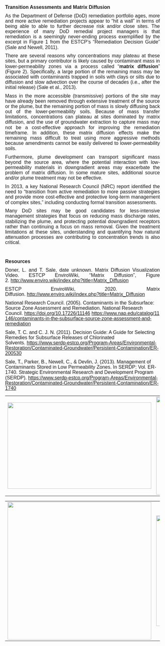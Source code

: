 <div class="col-md-5" style = "text-align: justify;"> 
<p style='margin-top:0in;margin-right:0in;margin-bottom:8.0pt;margin-left:0in;line-height:107%;font-size:15px;font-family:"Calibri",sans-serif;'><strong><span style='font-size:16px;line-height:107%;font-family:"Arial",sans-serif;'>Transition Assessments and Matrix Diffusion</span></strong></p>
  <p style='margin-top:0in;margin-right:0in;margin-bottom:8.0pt;margin-left:0in;line-height:107%;font-size:15px;font-family:"Calibri",sans-serif;'><span style='font-size:16px;line-height:107%;font-family:"Arial",sans-serif;'>As the Department of Defense (DoD) remediation portfolio ages, more and more active remediation projects appear to &ldquo;hit a wall&rdquo; in terms of being able to able to further decrease risk and/or close sites. The experience of many DoD remedial project managers is that remediation is a seemingly never-ending process exemplified by the excerpt in Figure 1 from the ESTCP&rsquo;s &ldquo;Remediation Decision Guide&rdquo; (Sale and Newell, 2011).&nbsp;</span></p>
    <p style='margin-top:0in;margin-right:0in;margin-bottom:8.0pt;margin-left:0in;line-height:107%;font-size:15px;font-family:"Calibri",sans-serif;'><span style='font-size:16px;line-height:107%;font-family:"Arial",sans-serif;'>There are several reasons why concentrations may plateau at these sites, but a primary contributor is likely caused by contaminant mass in lower-permeability zones via a process called &ldquo;<strong>matrix diffusion</strong>&rdquo; (Figure 2). Specifically, a large portion of the remaining mass may be associated with contaminants trapped in soils with clays or silts due to diffusion and slow advection over the course of decades (i.e., after the initial release) (Sale et al., 2013).&nbsp;</span></p>
      <p style='margin-top:0in;margin-right:0in;margin-bottom:8.0pt;margin-left:0in;line-height:107%;font-size:15px;font-family:"Calibri",sans-serif;'><span style='font-size:16px;line-height:107%;font-family:"Arial",sans-serif;'>Mass in the more accessible (transmissive) portions of the site may have already been removed through extensive treatment of the source or the plume, but the remaining portion of mass is slowly diffusing back out of the lower-permeability soils. Because of mass transfer limitations, concentrations can plateau at sites dominated by matrix diffusion, and the use of groundwater extraction to capture mass may not be a cost-effective approach for improving the remediation timeframe. In addition, these matrix diffusion effects make the remaining mass difficult to treat using more aggressive methods because amendments cannot be easily delivered to lower-permeability soils.&nbsp;</span></p>
        <p style='margin-top:0in;margin-right:0in;margin-bottom:8.0pt;margin-left:0in;line-height:107%;font-size:15px;font-family:"Calibri",sans-serif;'><span style='font-size:16px;line-height:107%;font-family:"Arial",sans-serif;'>Furthermore, plume development can transport significant mass beyond the source area, where the potential interaction with low-permeability materials in downgradient areas may exacerbate the problem of matrix diffusion. In some mature sites, additional source and/or plume treatment may not be effective.&nbsp;</span></p>
          <p style='margin-top:0in;margin-right:0in;margin-bottom:8.0pt;margin-left:0in;line-height:107%;font-size:15px;font-family:"Calibri",sans-serif;'><span style='font-size:16px;line-height:107%;font-family:"Arial",sans-serif;'>In 2013, a key National Research Council (NRC) report identified the need to &ldquo;transition from active remediation to more passive strategies and provide more cost-effective and protective long-term management of complex sites,&rdquo; including conducting formal transition assessments.</span></p>
            <p style='margin-top:0in;margin-right:0in;margin-bottom:8.0pt;margin-left:0in;line-height:107%;font-size:15px;font-family:"Calibri",sans-serif;'><span style='font-size:16px;line-height:107%;font-family:"Arial",sans-serif;'>Many DoD sites may be good candidates for less-intensive management strategies that focus on reducing mass discharge rates, stabilizing the plume, and protecting potential downgradient receptors rather than continuing a focus on mass removal. Given the treatment limitations at these sites, understanding and quantifying how natural attenuation processes are contributing to concentration trends is also critical.&nbsp;</span></p>
            <br>
            </br>
              <p style='margin-top:0in;margin-right:0in;margin-bottom:8.0pt;margin-left:0in;line-height:107%;font-size:15px;font-family:"Calibri",sans-serif;'><strong><span style='font-size:16px;line-height:107%;font-family:"Arial",sans-serif;'>Resources</span></strong></p>
                <p style='margin-top:0in;margin-right:0in;margin-bottom:8.0pt;margin-left:0in;line-height:107%;font-size:15px;font-family:"Calibri",sans-serif;'><span style='font-size:16px;line-height:107%;font-family:"Arial",sans-serif;'>Doner, L. and T. Sale, date unknown. Matrix Diffusion Visualization Video. ESTCP EnviroWiki, &ldquo;Matrix Diffusion&rdquo;, Figure 2.&nbsp;</span><a href="http://www.enviro.wiki/index.php?title=Matrix_Diffusion" target="_blank"><span style='font-size:16px;line-height:107%;font-family:"Arial",sans-serif;'>http://www.enviro.wiki/index.php?title=Matrix_Diffusion</span></a></p>
<p style='margin-top:0in;margin-right:0in;margin-bottom:8.0pt;margin-left:0in;line-height:107%;font-size:15px;font-family:"Calibri",sans-serif;'><span style='font-size:16px;line-height:107%;font-family:"Arial",sans-serif;'>ESTCP EnviroWiki, 2020. Matrix Diffusion.&nbsp;</span><a href="http://www.enviro.wiki/index.php?title=Matrix_Diffusion" target="_blank"><span style='font-size:16px;line-height:107%;font-family:"Arial",sans-serif;'>http://www.enviro.wiki/index.php?title=Matrix_Diffusion</span></a></p>
<p style='text-align: left; margin-top:0in;margin-right:0in;margin-bottom:8.0pt;margin-left:0in;line-height:107%;font-size:15px;font-family:"Calibri",sans-serif;'><span style='font-size:16px;line-height:107%;font-family:"Arial",sans-serif;'>National Research Council. (2005). Contaminants in the Subsurface: Source Zone Assessment and Remediation. National Research Council.&nbsp;</span><a href="https://doi.org/10.17226/11146" target="_blank"><span style='font-size:16px;line-height:107%;font-family:"Arial",sans-serif;'>https://doi.org/10.17226/11146</span></a><span style='font-size:16px;line-height:107%;font-family:"Arial",sans-serif;'>&nbsp;</span><a href="https://www.nap.edu/catalog/11146/contaminants-in-the-subsurface-source-zone-assessment-and-remediation" target="_blank"><span style='font-size:16px;line-height:107%;font-family:"Arial",sans-serif;'>https://www.nap.edu/catalog/11146/contaminants-in-the-subsurface-source-zone-assessment-and-remediation</span></a></p>
<p style='text-align: left; margin-top:0in;margin-right:0in;margin-bottom:8.0pt;margin-left:0in;line-height:107%;font-size:15px;font-family:"Calibri",sans-serif;'><span style='font-size:16px;line-height:107%;font-family:"Arial",sans-serif;'>Sale, T. C. and C. J. N. (2011). Decision Guide: A Guide for Selecting Remedies for Subsurface Releases of Chlorinated Solvents.&nbsp;</span><a href="https://www.serdp-estcp.org/Program-Areas/Environmental-Restoration/Contaminated-Groundwater/Persistent-Contamination/ER-200530" target="_blank"><span style='font-size:16px;line-height:107%;font-family:"Arial",sans-serif;'>https://www.serdp-estcp.org/Program-Areas/Environmental-Restoration/Contaminated-Groundwater/Persistent-Contamination/ER-200530</span></a></p>
<p style='text-align: left; margin-top:0in;margin-right:0in;margin-bottom:8.0pt;margin-left:0in;line-height:107%;font-size:15px;font-family:"Calibri",sans-serif;'><span style='font-size:16px;line-height:107%;font-family:"Arial",sans-serif;'>Sale, T., Parker, B., Newell, C., &amp; Devlin, J. (2013). Management of Contaminants Stored in Low Permeability Zones. In SERDP: Vol. ER-1740. Strategic Environmental Research and Development Program (SERDP).&nbsp;</span><a href="https://www.serdp-estcp.org/Program-Areas/Environmental-Restoration/Contaminated-Groundwater/Persistent-Contamination/ER-1740" target="_blank"><span style='font-size:16px;line-height:107%;font-family:"Arial",sans-serif;'>https://www.serdp-estcp.org/Program-Areas/Environmental-Restoration/Contaminated-Groundwater/Persistent-Contamination/ER-1740</span></a></p>
                        
</div>


<div class="col-md-7" style = "text-align: center;">
<table style="border-collapse: collapse; border: none;">
<tr style="border: none;">
<td style="border: none;">
<a href="https://serdp-estcp.org/projects/details/750e156f-3daf-4f9a-9ea9-d9a6997f464f" target="_blank">
  <img src="06_Matrix/FIG/Tool6a_fig1.png" width= 468 height=281 class="center">
</a>
</td>
<td style="border: none;">
<a href="https://www.nap.edu/catalog/11146/contaminants-in-the-subsurface-source-zone-assessment-and-remediation" target="_blank">
  <img src="06_Matrix/FIG/Tool6a_fig2.png" width= 468 height=319 class="center">
</a>
</td>
</tr>
</table>

<table style="border-collapse: collapse; border: none;">
<tr style="border: none;">
<td style="border: none;">
<a href="https://www.nap.edu/catalog/14668/alternatives-for-managing-the-nations-complex-contaminated-groundwater-sites" target="_blank">
  <img src="06_Matrix/FIG/Tool6a_fig3.png" width= 468 height=448 class="center">
</a>
</td>
<td style="border: none;">
<a href="http://www.enviro.wiki/index.php?title=Matrix_Diffusion" target="_blank">
  <img src="06_Matrix/FIG/Tool6a_fig4.png" width= 468 height=360 class="center">
</a>
</td>
</tr>
</table>                       
</div>                         
                        